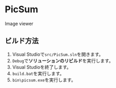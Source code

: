 # PicSum
Image viewer

## ビルド方法
1. Visual Studioで`src/PicSum.sln`を開きます。
1. `Debug`で**ソリューションのリビルド**を実行します。
1. Visual Studioを終了します。
1. `build.bat`を実行します。
1. `bin\picsum.exe`を実行します。